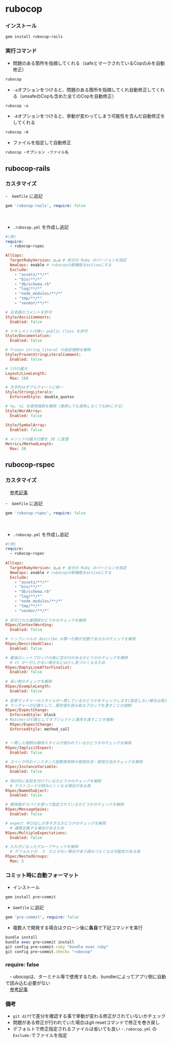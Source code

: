 # rubocop
  
### インストール
```ruby
gem install rubocop-rails
```
  
### 実行コマンド
- 問題のある箇所を指摘してくれる（safeとマークされているCopのみを自動修正）
```ruby
rubocop
```
  
- `-a`オプションをつけると、問題のある箇所を指摘してくれ自動修正してくれる（unsafeのCopも含めた全てのCopを自動修正）
```ruby
rubocop -a
```
  
- `-A`オプションをつけると、挙動が変わってしまう可能性を含んだ自動修正をしてくれる
```ruby
rubocop -A
```
  
- ファイルを指定して自動修正
```ruby
rubocop -オプション -ファイル名
```
  
## rubocop-rails
### カスタマイズ
-　`Gemfile` に追記
```ruby
gem 'rubocop-rails', require: false
```
　　
- `.rubocop.yml` を作成し追記
```ruby
#(例)
require:
  - rubocop-rspec

AllCops:
  TargetRubyVersion: ○.○ # 自分の Ruby のバージョンを指定
  NewCops: enable # rubocopの新機能をactiveにする
  Exclude:
    - "assets/**/*"
    - "bin/**/*"
    - "db/schema.rb"
    - "log/**/*"
    - "node_modules/**/*"
    - "tmp/**/*"
    - "vendor/**/*"

# 日本語のコメントを許可
Style/AsciiComments:
  Enabled: false

# ドキュメントの無い public class を許可
Style/Documentation:
  Enabled: false

# frozen_string_literal の指定強制を解除
Style/FrozenStringLiteralComment:
  Enabled: false

# 1行の最大
Layout/LineLength:
  Max: 160

# 文字列はダブルクォートに統一
Style/StringLiterals:
  EnforcedStyle: double_quotes

# %w, %i を使用強制を解除（使用しても使用しなくてもOKにする）
Style/WordArray:
  Enabled: false

Style/SymbolArray:
  Enabled: false
  
# メソッドの最大行数を 20 に変更
Metrics/MethodLength:
  Max: 20
```
  
## rubocop-rspec
### カスタマイズ
　[参考記事](https://www.webya-wagai.jp/articles/6)
  
-　`Gemfile` に追記
```ruby
gem 'rubocop-rspec', require: false
```
　　
- `.rubocop.yml` を作成し追記
```ruby
#(例)
require:
  - rubocop-rspec
  
AllCops:
  TargetRubyVersion: ○.○ # 自分の Ruby のバージョンを指定
  NewCops: enable # rubocopの新機能をactiveにする
  Exclude:
    - "assets/**/*"
    - "bin/**/*"
    - "db/schema.rb"
    - "log/**/*"
    - "node_modules/**/*"
    - "tmp/**/*"
    - "vendor/**/*"
  
# 許可された接頭辞かどうかのチェックを解除
RSpec/ContextWording:
  Enabled: false

# トップレベルの describe の第一引数が定数であるかのチェックを解除
RSpec/DescribedClass:
  Enabled: false

# 最後のレットブロックの後に空の行があるかどうかのチェックを解除
  # it が一行しかない場合などは少し見づらくなるため
RSpec/EmptyLineAfterFinalLet:
  Enabled: false
  
# 長い例のチェックを解除  
RSpec/ExampleLength:
  Enabled: false
  
# 変更マッチャーのスタイルが一貫しているかどうかをチェックします(設定しない場合は両方適応)
# マッチャーの引数として、属性値を読み取るブロックを渡すことの強制
RSpec/ExpectChange:
  EnforcedStyle: block
# Matcherの引数としてオブジェクトと属性を渡すことを強制
  RSpec/ExpectChange:
  EnforcedStyle: method_call


# 一貫した暗黙の期待スタイルが使われているかどうかのチェックを解除
RSpec/ImplicitExpect:
  Enabled: false
  
# スペック内のインスタンス変数使用時の使用状況・使用方法のチェックを解除
RSpec/InstanceVariable:
  Enabled: false
  
# 明示的に名前を付けているかどうかのチェックを解除
  # テストコードが読みにくくなる場合がある為
RSpec/NamedSubject:
  Enabled: false

# 期待値がスパイを使って設定されているかどうかのチェックを解除
RSpec/MessageSpies:
  Enabled: false

# expect 呼び出しが多すぎるかどうかのチェックを解除
  # 複数定義する場合があるため
RSpec/MultipleExpectations:
  Enabled: false

# 入れ子になったグループチェックを解除
  # デフォルトの　３　だと少ない場合があり読みづらくなる可能性がある為
RSpec/NestedGroups:
  Max: 5
```
  
### コミット時に自動フォーマット
- インストール
```ruby
gem install pre-commit
```
  
- `Gemfile` に追記
```ruby
gem 'pre-commit', require: false
```
- 複数人で開発する場合はクローン後に**各自**で下記コマンドを実行
```ruby
bundle install
bundle exec pre-commit install
git config pre-commit.ruby "bundle exec ruby"
git config pre-commit.checks "rubocop"
```

### require: false
　- ubocopは、ターミナル等で使用するため、bundlerによってアプリ側に自動で読み込む必要がない
　  
　[参考記事](https://qiita.com/S42100254h/items/170e88d888330ca92701#%E7%B5%90%E8%AB%96)
### 備考
- `git diff`で差分を確認する事で挙動が変わる修正がされていないかチェック
- 問題がある修正が行われていた場合はgit resetコマンドで修正を巻き戻し
- デフォルトで修正指定されるファイルは省いても良い
  -`.rubocop.yml` の `Exclude:`でファイルを指定

  
